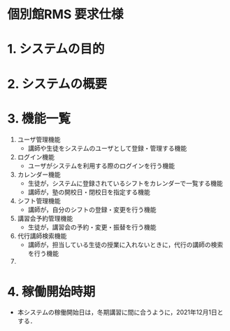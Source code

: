 # 個別館RMS 要求仕様

# 1. システムの目的

# 2. システムの概要

# 3. 機能一覧
1. ユーザ管理機能
    - 講師や生徒をシステムのユーザとして登録・管理する機能
1. ログイン機能
    - ユーザがシステムを利用する際のログインを行う機能
1. カレンダー機能
    - 生徒が，システムに登録されているシフトをカレンダーで一覧する機能
    - 講師が，塾の開校日・閉校日を指定する機能
1. シフト管理機能
    - 講師が，自分のシフトの登録・変更を行う機能
1. 講習会予約管理機能
    - 生徒が，講習会の予約・変更・振替を行う機能
1. 代行講師検索機能
    - 講師が，担当している生徒の授業に入れないときに，代行の講師の検索を行う機能
1. 

# 4. 稼働開始時期
- 本システムの稼働開始日は，冬期講習に間に合うように，2021年12月1日とする．